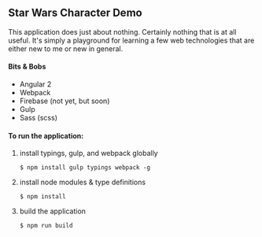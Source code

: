 ## Star Wars Character Demo
This application does just about nothing. Certainly nothing that is at all useful. It's simply a playground for learning a few web technologies that are either new to me or new in general.

#### Bits & Bobs
* Angular 2
* Webpack
* Firebase (not yet, but soon)
* Gulp
* Sass (scss)

#### To run the application:
1. install typings, gulp, and webpack globally  
    ```
    $ npm install gulp typings webpack -g
    ```
2. install node modules & type definitions  
    ```
    $ npm install
    ```
3. build the application  
    ```
    $ npm run build
    ```
